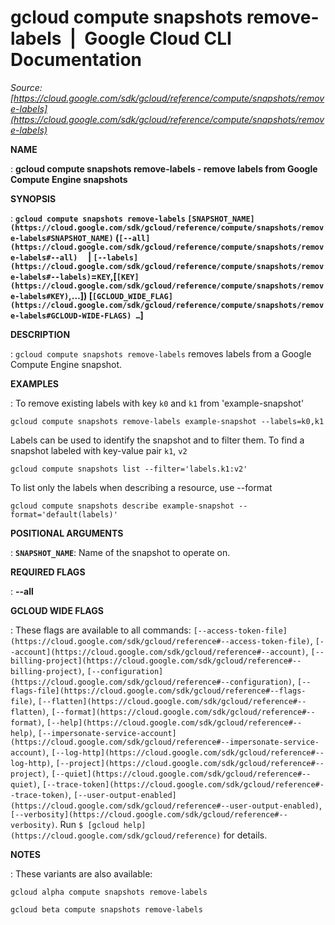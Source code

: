 # gcloud compute snapshots remove-labels  |  Google Cloud CLI Documentation

*Source: [https://cloud.google.com/sdk/gcloud/reference/compute/snapshots/remove-labels](https://cloud.google.com/sdk/gcloud/reference/compute/snapshots/remove-labels)*

**NAME**

: **gcloud compute snapshots remove-labels - remove labels from Google Compute Engine snapshots**

**SYNOPSIS**

: **`gcloud compute snapshots remove-labels` `[SNAPSHOT_NAME](https://cloud.google.com/sdk/gcloud/reference/compute/snapshots/remove-labels#SNAPSHOT_NAME)` (`[--all](https://cloud.google.com/sdk/gcloud/reference/compute/snapshots/remove-labels#--all)`     | `[--labels](https://cloud.google.com/sdk/gcloud/reference/compute/snapshots/remove-labels#--labels)`=`KEY`,[`[KEY](https://cloud.google.com/sdk/gcloud/reference/compute/snapshots/remove-labels#KEY)`,…]) [`[GCLOUD_WIDE_FLAG](https://cloud.google.com/sdk/gcloud/reference/compute/snapshots/remove-labels#GCLOUD-WIDE-FLAGS) …`]**

**DESCRIPTION**

: `gcloud compute snapshots remove-labels` removes labels from a Google
Compute Engine snapshot.

**EXAMPLES**

: To remove existing labels with key ``k0`` and
``k1`` from 'example-snapshot'

```
gcloud compute snapshots remove-labels example-snapshot --labels=k0,k1
```

Labels can be used to identify the snapshot and to filter them. To find a
snapshot labeled with key-value pair ``k1``,
``v2``

```
gcloud compute snapshots list --filter='labels.k1:v2'
```

To list only the labels when describing a resource, use --format

```
gcloud compute snapshots describe example-snapshot --format='default(labels)'
```

**POSITIONAL ARGUMENTS**

: **`SNAPSHOT_NAME`**:
Name of the snapshot to operate on.

**REQUIRED FLAGS**

: **--all**

**GCLOUD WIDE FLAGS**

: These flags are available to all commands: `[--access-token-file](https://cloud.google.com/sdk/gcloud/reference#--access-token-file)`,
`[--account](https://cloud.google.com/sdk/gcloud/reference#--account)`, `[--billing-project](https://cloud.google.com/sdk/gcloud/reference#--billing-project)`,
`[--configuration](https://cloud.google.com/sdk/gcloud/reference#--configuration)`,
`[--flags-file](https://cloud.google.com/sdk/gcloud/reference#--flags-file)`,
`[--flatten](https://cloud.google.com/sdk/gcloud/reference#--flatten)`, `[--format](https://cloud.google.com/sdk/gcloud/reference#--format)`, `[--help](https://cloud.google.com/sdk/gcloud/reference#--help)`, `[--impersonate-service-account](https://cloud.google.com/sdk/gcloud/reference#--impersonate-service-account)`,
`[--log-http](https://cloud.google.com/sdk/gcloud/reference#--log-http)`,
`[--project](https://cloud.google.com/sdk/gcloud/reference#--project)`, `[--quiet](https://cloud.google.com/sdk/gcloud/reference#--quiet)`, `[--trace-token](https://cloud.google.com/sdk/gcloud/reference#--trace-token)`, `[--user-output-enabled](https://cloud.google.com/sdk/gcloud/reference#--user-output-enabled)`,
`[--verbosity](https://cloud.google.com/sdk/gcloud/reference#--verbosity)`.
Run `$ [gcloud help](https://cloud.google.com/sdk/gcloud/reference)` for details.

**NOTES**

: These variants are also available:

```
gcloud alpha compute snapshots remove-labels
```

```
gcloud beta compute snapshots remove-labels
```